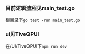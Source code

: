 ### 目前逻辑流程见main_test.go
根目录下```go test -run main_test.go```
### ui见TiveQPUI
在/UI/TiveQPUI下```npm run dev```

